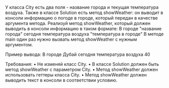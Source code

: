 У класса City есть два поля - название города и текущая температура воздуха. Также в классе Solution есть метод
showWeather: он выводит в консоли информацию о погоде в городе, который передан в качестве аргумента метода. Реализуй
метод showWeather, который должен выводить в консоли информацию в таком формате: В городе "название города" сегодня
температура воздуха "температура в городе"
В методе main один раз нужно вызвать метод showWeather с нужным аргументом.

Пример вывода:
В городе Дубай сегодня температура воздуха 40

Требования:
• Не изменяй класс City.
• В классе Solution должен быть метод showWeather с параметром City.
• Метод showWeather должен использовать геттеры класса City.
• Метод showWeather должен выводить текст в консоли в соответствии условию.